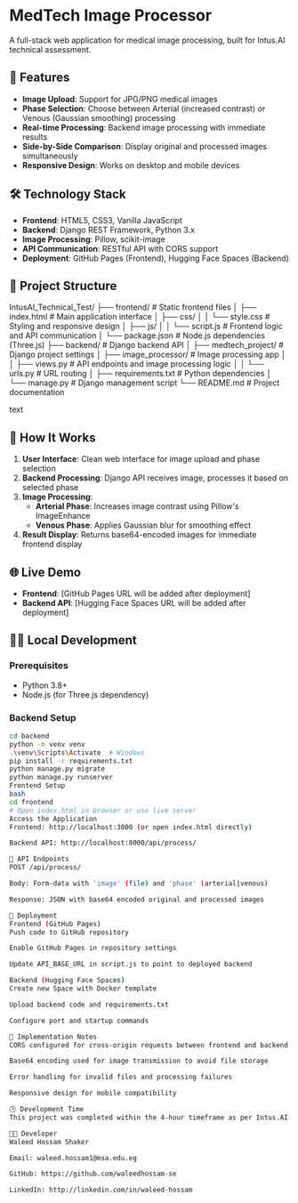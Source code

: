 ﻿# MedTech Image Processor

A full-stack web application for medical image processing, built for Intus.AI technical assessment.

## 🚀 Features
- **Image Upload**: Support for JPG/PNG medical images
- **Phase Selection**: Choose between Arterial (increased contrast) or Venous (Gaussian smoothing) processing
- **Real-time Processing**: Backend image processing with immediate results
- **Side-by-Side Comparison**: Display original and processed images simultaneously
- **Responsive Design**: Works on desktop and mobile devices

## 🛠 Technology Stack
- **Frontend**: HTML5, CSS3, Vanilla JavaScript
- **Backend**: Django REST Framework, Python 3.x
- **Image Processing**: Pillow, scikit-image
- **API Communication**: RESTful API with CORS support
- **Deployment**: GitHub Pages (Frontend), Hugging Face Spaces (Backend)

## 📁 Project Structure
IntusAI_Technical_Test/
├── frontend/ # Static frontend files
│ ├── index.html # Main application interface
│ ├── css/
│ │ └── style.css # Styling and responsive design
│ ├── js/
│ │ └── script.js # Frontend logic and API communication
│ └── package.json # Node.js dependencies (Three.js)
├── backend/ # Django backend API
│ ├── medtech_project/ # Django project settings
│ ├── image_processor/ # Image processing app
│ │ ├── views.py # API endpoints and image processing logic
│ │ └── urls.py # URL routing
│ ├── requirements.txt # Python dependencies
│ └── manage.py # Django management script
└── README.md # Project documentation

text

## 🎯 How It Works
1. **User Interface**: Clean web interface for image upload and phase selection
2. **Backend Processing**: Django API receives image, processes it based on selected phase
3. **Image Processing**:
   - **Arterial Phase**: Increases image contrast using Pillow's ImageEnhance
   - **Venous Phase**: Applies Gaussian blur for smoothing effect
4. **Result Display**: Returns base64-encoded images for immediate frontend display

## 🌐 Live Demo
- **Frontend**: [GitHub Pages URL will be added after deployment]
- **Backend API**: [Hugging Face Spaces URL will be added after deployment]

## 🏃‍♂️ Local Development

### Prerequisites
- Python 3.8+
- Node.js (for Three.js dependency)

### Backend Setup
```bash
cd backend
python -m venv venv
.\venv\Scripts\Activate  # Windows
pip install -r requirements.txt
python manage.py migrate
python manage.py runserver
Frontend Setup
bash
cd frontend
# Open index.html in browser or use live server
Access the Application
Frontend: http://localhost:3000 (or open index.html directly)

Backend API: http://localhost:8000/api/process/

🔧 API Endpoints
POST /api/process/

Body: Form-data with 'image' (file) and 'phase' (arterial|venous)

Response: JSON with base64 encoded original and processed images

🚀 Deployment
Frontend (GitHub Pages)
Push code to GitHub repository

Enable GitHub Pages in repository settings

Update API_BASE_URL in script.js to point to deployed backend

Backend (Hugging Face Spaces)
Create new Space with Docker template

Upload backend code and requirements.txt

Configure port and startup commands

📝 Implementation Notes
CORS configured for cross-origin requests between frontend and backend

Base64 encoding used for image transmission to avoid file storage

Error handling for invalid files and processing failures

Responsive design for mobile compatibility

🕒 Development Time
This project was completed within the 4-hour timeframe as per Intus.AI technical assessment requirements.

👨‍💻 Developer
Waleed Hossam Shaker

Email: waleed.hossam1@msa.edu.eg

GitHub: https://github.com/waleedhossam-se

LinkedIn: http://linkedin.com/in/waleed-hossam
